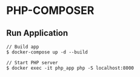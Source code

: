 # PHP-COMPOSER

## Run Application
```
// Build app
$ docker-compose up -d --build

// Start PHP server
$ docker exec -it php_app php -S localhost:8000
```
